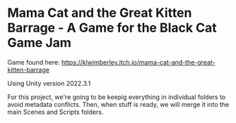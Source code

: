 # Mama Cat and the Great Kitten Barrage - A Game for the Black Cat Game Jam
 
Game found here:
https://klwimberley.itch.io/mama-cat-and-the-great-kitten-barrage

Using Unity version 2022.3.1

For this project, we're going to be keepig everything in individual folders to avoid metadata conflicts. Then, when stuff is ready, we will merge it into the main Scenes and Scripts folders.
